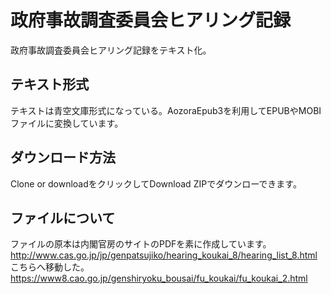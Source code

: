 # 政府事故調査委員会ヒアリング記録
政府事故調査委員会ヒアリング記録をテキスト化。

## テキスト形式
テキストは青空文庫形式になっている。AozoraEpub3を利用してEPUBやMOBIファイルに変換しています。

## ダウンロード方法
Clone or downloadをクリックしてDownload ZIPでダウンローできます。

## ファイルについて
ファイルの原本は内閣官房のサイトのPDFを素に作成しています。
http://www.cas.go.jp/jp/genpatsujiko/hearing_koukai_8/hearing_list_8.html
こちらへ移動した。
https://www8.cao.go.jp/genshiryoku_bousai/fu_koukai/fu_koukai_2.html
